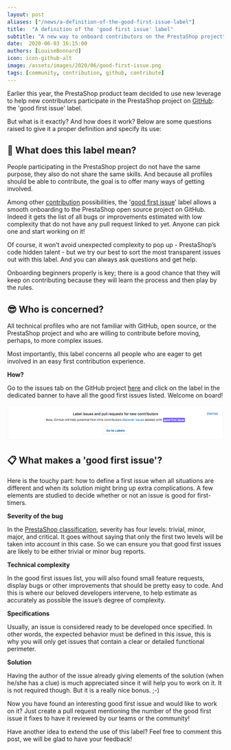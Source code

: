 ```yaml
---
layout: post
aliases: ["/news/a-definition-of-the-good-first-issue-label"]
title:  "A definition of the 'good first issue' label"
subtitle: "A new way to onboard contributors on the PrestaShop project"
date:  2020-06-03 16:15:00
authors: [LouiseBonnard]
icon: icon-github-alt
image: /assets/images/2020/06/good-first-issue.png
tags: [community, contribution, github, contribute]
---
```


Earlier this year, the PrestaShop product team decided to use new leverage to help new contributors participate in the PrestaShop project on [GitHub](https://github.com/PrestaShop/PrestaShop): the 'good first issue' label. 

But what is it exactly? And how does it work? Below are some questions raised to give it a proper definition and specify its use:


## :thinking: What does this label mean?

People participating in the PrestaShop project do not have the same purpose, they also do not share the same skills. And because all profiles should be able to contribute, the goal is to offer many ways of getting involved.

Among other [contribution](https://devdocs.prestashop.com/1.7/contribute) possibilities, the '[good first issue](https://github.com/PrestaShop/PrestaShop/issues?q=is%3Aissue+is%3Aopen+label%3A%22good+first+issue%22)' label allows a smooth onboarding to the PrestaShop open source project on GitHub. Indeed it gets the list of all bugs or improvements estimated with low complexity that do not have any pull request linked to yet. Anyone can pick one and start working on it!

Of course, it won’t avoid unexpected complexity to pop up - PrestaShop’s code hidden talent - but we try our best to sort the most transparent issues out with this label. And you can always ask questions and get help.

Onboarding beginners properly is key; there is a good chance that they will keep on contributing because they will learn the process and then play by the rules.


## :sunglasses: Who is concerned?

All technical profiles who are not familiar with GitHub, open source, or the PrestaShop project and who are willing to contribute before moving, perhaps, to more complex issues. 

Most importantly, this label concerns all people who are eager to get involved in an easy first contribution experience.

**How?**

Go to the issues tab on the GitHub project [here](https://github.com/PrestaShop/PrestaShop/issues) and click on the label in the dedicated banner to have all the good first issues listed. Welcome on board!

![Good First Issues banner](/assets/images/2020/06/good-first-issue.png)


## :clipboard: What makes a 'good first issue'?

Here is the touchy part: how to define a first issue when all situations are different and when its solution might bring up extra complications. A few elements are studied to decide whether or not an issue is good for first-timers.


**Severity of the bug**

In the [PrestaShop classification](https://build.prestashop.com/news/severity-classification), severity has four levels: trivial, minor, major, and critical. It goes without saying that only the first two levels will be taken into account in this case. So we can ensure you that good first issues are likely to be either trivial or minor bug reports.


**Technical complexity**

In the good first issues list, you will also found small feature requests, display bugs or other improvements that should be pretty easy to code. And this is where our beloved developers intervene, to help estimate as accurately as possible the issue’s degree of complexity.


**Specifications**

Usually, an issue is considered ready to be developed once specified. In other words, the expected behavior must be defined in this issue, this is why you will only get issues that contain a clear or detailed functional perimeter.


**Solution**

Having the author of the issue already giving elements of the solution (when he/she has a clue) is much appreciated since it will help you to work on it. It is not required though. But it is a really nice bonus. ;-)


Now you have found an interesting good first issue and would like to work on it? Just create a pull request mentioning the number of the good first issue it fixes to have it reviewed by our teams or the community! 

Have another idea to extend the use of this label? Feel free to comment this post, we will be glad to have your feedback!
